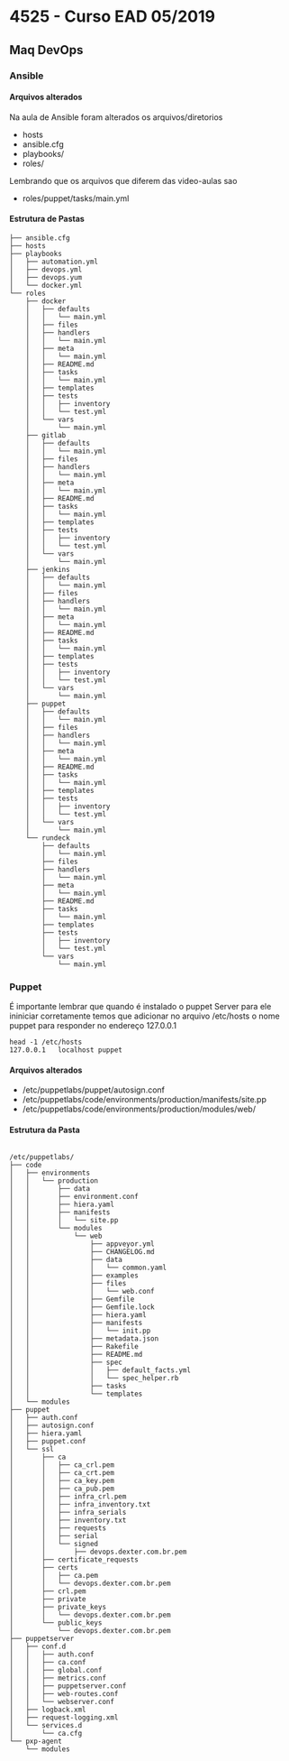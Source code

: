 # 4525 - Curso EAD 05/2019

## Maq DevOps

### Ansible

#### Arquivos alterados
Na aula de Ansible foram alterados os arquivos/diretorios
- hosts
- ansible.cfg
- playbooks/
- roles/

Lembrando que os arquivos que diferem das video-aulas sao
- roles/puppet/tasks/main.yml


#### Estrutura de Pastas 
```
├── ansible.cfg
├── hosts
├── playbooks
│   ├── automation.yml
│   ├── devops.yml
│   ├── devops.yum
│   └── docker.yml
└── roles
    ├── docker
    │   ├── defaults
    │   │   └── main.yml
    │   ├── files
    │   ├── handlers
    │   │   └── main.yml
    │   ├── meta
    │   │   └── main.yml
    │   ├── README.md
    │   ├── tasks
    │   │   └── main.yml
    │   ├── templates
    │   ├── tests
    │   │   ├── inventory
    │   │   └── test.yml
    │   └── vars
    │       └── main.yml
    ├── gitlab
    │   ├── defaults
    │   │   └── main.yml
    │   ├── files
    │   ├── handlers
    │   │   └── main.yml
    │   ├── meta
    │   │   └── main.yml
    │   ├── README.md
    │   ├── tasks
    │   │   └── main.yml
    │   ├── templates
    │   ├── tests
    │   │   ├── inventory
    │   │   └── test.yml
    │   └── vars
    │       └── main.yml
    ├── jenkins
    │   ├── defaults
    │   │   └── main.yml
    │   ├── files
    │   ├── handlers
    │   │   └── main.yml
    │   ├── meta
    │   │   └── main.yml
    │   ├── README.md
    │   ├── tasks
    │   │   └── main.yml
    │   ├── templates
    │   ├── tests
    │   │   ├── inventory
    │   │   └── test.yml
    │   └── vars
    │       └── main.yml
    ├── puppet
    │   ├── defaults
    │   │   └── main.yml
    │   ├── files
    │   ├── handlers
    │   │   └── main.yml
    │   ├── meta
    │   │   └── main.yml
    │   ├── README.md
    │   ├── tasks
    │   │   └── main.yml
    │   ├── templates
    │   ├── tests
    │   │   ├── inventory
    │   │   └── test.yml
    │   └── vars
    │       └── main.yml
    └── rundeck
        ├── defaults
        │   └── main.yml
        ├── files
        ├── handlers
        │   └── main.yml
        ├── meta
        │   └── main.yml
        ├── README.md
        ├── tasks
        │   └── main.yml
        ├── templates
        ├── tests
        │   ├── inventory
        │   └── test.yml
        └── vars
            └── main.yml

```


### Puppet
É importante lembrar que quando é instalado o puppet Server para ele ininiciar corretamente temos que adicionar no arquivo /etc/hosts o nome puppet para responder no endereço 127.0.0.1

```
head -1 /etc/hosts
127.0.0.1	localhost puppet

```

#### Arquivos alterados

- /etc/puppetlabs/puppet/autosign.conf
- /etc/puppetlabs/code/environments/production/manifests/site.pp
- /etc/puppetlabs/code/environments/production/modules/web/


#### Estrutura da Pasta

```

/etc/puppetlabs/
├── code
│   ├── environments
│   │   └── production
│   │       ├── data
│   │       ├── environment.conf
│   │       ├── hiera.yaml
│   │       ├── manifests
│   │       │   └── site.pp
│   │       └── modules
│   │           └── web
│   │               ├── appveyor.yml
│   │               ├── CHANGELOG.md
│   │               ├── data
│   │               │   └── common.yaml
│   │               ├── examples
│   │               ├── files
│   │               │   └── web.conf
│   │               ├── Gemfile
│   │               ├── Gemfile.lock
│   │               ├── hiera.yaml
│   │               ├── manifests
│   │               │   └── init.pp
│   │               ├── metadata.json
│   │               ├── Rakefile
│   │               ├── README.md
│   │               ├── spec
│   │               │   ├── default_facts.yml
│   │               │   └── spec_helper.rb
│   │               ├── tasks
│   │               └── templates
│   └── modules
├── puppet
│   ├── auth.conf
│   ├── autosign.conf
│   ├── hiera.yaml
│   ├── puppet.conf
│   └── ssl
│       ├── ca
│       │   ├── ca_crl.pem
│       │   ├── ca_crt.pem
│       │   ├── ca_key.pem
│       │   ├── ca_pub.pem
│       │   ├── infra_crl.pem
│       │   ├── infra_inventory.txt
│       │   ├── infra_serials
│       │   ├── inventory.txt
│       │   ├── requests
│       │   ├── serial
│       │   └── signed
│       │       ├── devops.dexter.com.br.pem
│       ├── certificate_requests
│       ├── certs
│       │   ├── ca.pem
│       │   └── devops.dexter.com.br.pem
│       ├── crl.pem
│       ├── private
│       ├── private_keys
│       │   └── devops.dexter.com.br.pem
│       └── public_keys
│           └── devops.dexter.com.br.pem
├── puppetserver
│   ├── conf.d
│   │   ├── auth.conf
│   │   ├── ca.conf
│   │   ├── global.conf
│   │   ├── metrics.conf
│   │   ├── puppetserver.conf
│   │   ├── web-routes.conf
│   │   └── webserver.conf
│   ├── logback.xml
│   ├── request-logging.xml
│   └── services.d
│       └── ca.cfg
└── pxp-agent
    └── modules
```
